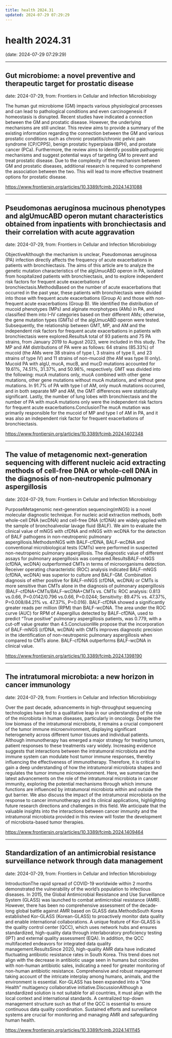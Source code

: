 ```yaml
---
title: health 2024.31
updated: 2024-07-29 07:29:29
---
```


# health 2024.31

(date: 2024-07-29 07:29:29)

---

## Gut microbiome: a novel preventive and therapeutic target for prostatic disease

date: 2024-07-29, from: Frontiers in Cellular and Infection Microbiology

The human gut microbiome (GM) impacts various physiological processes and can lead to pathological conditions and even carcinogenesis if homeostasis is disrupted. Recent studies have indicated a connection between the GM and prostatic disease. However, the underlying mechanisms are still unclear. This review aims to provide a summary of the existing information regarding the connection between the GM and various prostatic conditions such as chronic prostatitis/chronic pelvic pain syndrome (CP/CPPS), benign prostatic hyperplasia (BPH), and prostate cancer (PCa). Furthermore, the review aims to identify possible pathogenic mechanisms and suggest potential ways of targeting GM to prevent and treat prostatic disease. Due to the complexity of the mechanism between GM and prostatic diseases, additional research is required to comprehend the association between the two. This will lead to more effective treatment options for prostatic disease. 

<https://www.frontiersin.org/articles/10.3389/fcimb.2024.1431088>

---

## Pseudomonas aeruginosa mucinous phenotypes and algUmucABD operon mutant characteristics obtained from inpatients with bronchiectasis and their correlation with acute aggravation

date: 2024-07-29, from: Frontiers in Cellular and Infection Microbiology

ObjectiveAlthough the mechanism is unclear, Pseudomonas aeruginosa (PA) infection directly affects the frequency of acute exacerbations in patients with bronchiectasis. The aims of this article are to analyze the genetic mutation characteristics of the algUmucABD operon in PA, isolated from hospitalized patients with bronchiectasis, and to explore independent risk factors for frequent acute exacerbations of bronchiectasis.MethodsBased on the number of acute exacerbations that occurred in the past year, these patients with bronchiectasis were divided into those with frequent acute exacerbations (Group A) and those with non-frequent acute exacerbations (Group B). We identified the distribution of mucoid phenotypes (MPs) and alginate morphotypes (AMs) in PA, and classified them into I–IV categories based on their different AMs; otherwise, the gene mutation types (GMTs) of the algUmucABD operon were tested. Subsequently, the relationship between GMT, MP, and AM and the independent risk factors for frequent acute exacerbations in patients with bronchiectasis were explored.ResultsA total of 93 patients and 75 PA strains, from January 2019 to August 2023, were included in this study. The MP and AM distributions of PA were as follows: 64 strains (85.33%) of mucoid (the AMs were 38 strains of type I, 3 strains of type II, and 23 strains of type IV) and 11 strains of non-mucoid (the AM was type III only). Mucoid PA with algU, mucA, mucB, and mucD mutations accounted for 19.61%, 74.51%, 31.37%, and 50.98%, respectively. GMT was divided into the following: mucA mutations only, mucA combined with other gene mutations, other gene mutations without mucA mutations, and without gene mutations. In 91.7% of PA with type I of AM, only mucA mutations occurred, and in both separate MP and AM, the GMT differences were statistically significant. Lastly, the number of lung lobes with bronchiectasis and the number of PA with mucA mutations only were the independent risk factors for frequent acute exacerbations.ConclusionThe mucA mutation was primarily responsible for the mucoid of MP and type I of AM in PA, and it was also an independent risk factor for frequent exacerbations of bronchiectasis. 

<https://www.frontiersin.org/articles/10.3389/fcimb.2024.1402348>

---

## The value of metagenomic next-generation sequencing with different nucleic acid extracting methods of cell-free DNA or whole-cell DNA in the diagnosis of non-neutropenic pulmonary aspergillosis

date: 2024-07-29, from: Frontiers in Cellular and Infection Microbiology

PurposeMetagenomic next-generation sequencing(mNGS) is a novel molecular diagnostic technique. For nucleic acid extraction methods, both whole-cell DNA (wcDNA) and cell-free DNA (cfDNA) are widely applied with the sample of bronchoalveolar lavage fluid (BALF). We aim to evaluate the clinical value of mNGS with cfDNA and mNGS with wcDNA for the detection of BALF pathogens in non-neutropenic pulmonary aspergillosis.MethodsmNGS with BALF-cfDNA, BALF-wcDNA and conventional microbiological tests (CMTs) were performed in suspected non-neutropenic pulmonary aspergillosis. The diagnostic value of different assays for pulmonary aspergillosis was compared.ResultsBALF-mNGS (cfDNA, wcDNA) outperformed CMTs in terms of microorganisms detection. Receiver operating characteristic (ROC) analysis indicated BALF-mNGS (cfDNA, wcDNA) was superior to culture and BALF-GM. Combination diagnosis of either positive for BALF-mNGS (cfDNA, wcDNA) or CMTs is more sensitive than CMTs alone in the diagnosis of pulmonary aspergillosis (BALF-cfDNA+CMTs/BALF-wcDNA+CMTs vs. CMTs: ROC analysis: 0.813 vs.0.66, P=0.0142/0.796 vs.0.66, P=0.0244; Sensitivity: 89.47% vs. 47.37%, P=0.008/84.21% vs. 47.37%, P=0.016). BALF-cfDNA showed a significantly greater reads per million (RPM) than BALF-wcDNA. The area under the ROC curve (AUC) for RPM of Aspergillus detected by BALF-cfDNA, used to predict “True positive” pulmonary aspergillosis patients, was 0.779, with a cut-off value greater than 4.5.ConclusionWe propose that the incorporation of BALF-mNGS (cfDNA, wcDNA) with CMTs improves diagnostic precision in the identification of non-neutropenic pulmonary aspergillosis when compared to CMTs alone. BALF-cfDNA outperforms BALF-wcDNA in clinical value. 

<https://www.frontiersin.org/articles/10.3389/fcimb.2024.1398190>

---

## The intratumoral microbiota: a new horizon in cancer immunology

date: 2024-07-29, from: Frontiers in Cellular and Infection Microbiology

Over the past decade, advancements in high-throughput sequencing technologies have led to a qualitative leap in our understanding of the role of the microbiota in human diseases, particularly in oncology. Despite the low biomass of the intratumoral microbiota, it remains a crucial component of the tumor immune microenvironment, displaying significant heterogeneity across different tumor tissues and individual patients. Although immunotherapy has emerged a major strategy for treating tumors, patient responses to these treatments vary widely. Increasing evidence suggests that interactions between the intratumoral microbiota and the immune system can modulate host tumor immune responses, thereby influencing the effectiveness of immunotherapy. Therefore, it is critical to gain a deep understanding of how the intratumoral microbiota shapes and regulates the tumor immune microenvironment. Here, we summarize the latest advancements on the role of the intratumoral microbiota in cancer immunity, exploring the potential mechanisms through which immune functions are influenced by intratumoral microbiota within and outside the gut barrier. We also discuss the impact of the intratumoral microbiota on the response to cancer immunotherapy and its clinical applications, highlighting future research directions and challenges in this field. We anticipate that the valuable insights into the interactions between cancer immunity and the intratumoral microbiota provided in this review will foster the development of microbiota-based tumor therapies. 

<https://www.frontiersin.org/articles/10.3389/fcimb.2024.1409464>

---

## Standardization of an antimicrobial resistance surveillance network through data management

date: 2024-07-29, from: Frontiers in Cellular and Infection Microbiology

IntroductionThe rapid spread of COVID-19 worldwide within 2 months demonstrated the vulnerability of the world’s population to infectious diseases. In 2015, the Global Antimicrobial Resistance and Use Surveillance System (GLASS) was launched to combat antimicrobial resistance (AMR). However, there has been no comprehensive assessment of the decade-long global battle against AMR based on GLASS data.MethodsSouth Korea established Kor-GLASS (Korean-GLASS) to proactively monitor data quality and enable international collaborations. A unique feature of Kor-GLASS is the quality control center (QCC), which uses network hubs and ensures standardized, high-quality data through interlaboratory proficiency testing (IPT) and external quality assessment (EQA). In addition, the QCC multifaceted endeavors for integrated data quality management.ResultsSince 2020, high-quality AMR data have indicated fluctuating antibiotic resistance rates in South Korea. This trend does not align with the decrease in antibiotic usage seen in humans but coincides with non-human antibiotic sales, indicating a need for greater monitoring of non-human antibiotic resistance. Comprehensive and robust management taking account of the intricate interplay among humans, animals, and the environment is essential. Kor-GLASS has been expanded into a “One Health” multiagency collaborative initiative.DiscussionAlthough a standardized solution is not suitable for all countries, it must align with the local context and international standards. A centralized top-down management structure such as that of the QCC is essential to ensure continuous data quality coordination. Sustained efforts and surveillance systems are crucial for monitoring and managing AMR and safeguarding human health. 

<https://www.frontiersin.org/articles/10.3389/fcimb.2024.1411145>

